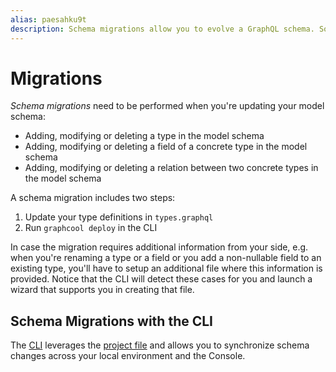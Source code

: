 ```yaml
---
alias: paesahku9t
description: Schema migrations allow you to evolve a GraphQL schema. Sometimes, data migrations are required as well.
---
```


# Migrations

_Schema migrations_ need to be performed when you're updating your model schema:

- Adding, modifying or deleting a type in the model schema
- Adding, modifying or deleting a field of a concrete type in the model schema
- Adding, modifying or deleting a relation between two concrete types in the model schema

A schema migration includes two steps:

1. Update your type definitions in `types.graphql`
2. Run `graphcool deploy` in the CLI

<InfoBox type=warning>

In case the migration requires additional information from your side, e.g. when you're renaming a type or a field or you add a non-nullable field to an existing type, you'll have to setup an additional file where this information is provided. Notice that the CLI will detect these cases for you and launch a wizard that supports you in creating that file.

<InfoBox>

## Schema Migrations with the CLI

The [CLI](!alias-kie1quohli) leverages the [project file](!alias-uhieg2shio) and allows you to synchronize schema changes across your local environment and the Console.
